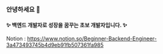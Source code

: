 ### 안녕하세요 👋     
#### ✨ 백엔드 개발자로 성장을 꿈꾸는 초보 개발자입니다. ✨    
Notion : https://www.notion.so/Beginner-Backend-Engineer-3a473493745b4d9eb91fb507361fa985

<!--
**EunJuOh33/EunJuOh33** is a ✨ _special_ ✨ repository because its `README.md` (this file) appears on your GitHub profile.

Here are some ideas to get you started:

- 🔭 I’m currently working on ...
- 🌱 I’m currently learning ...
- 👯 I’m looking to collaborate on ...
- 🤔 I’m looking for help with ...
- 💬 Ask me about ...
- 📫 How to reach me: ...
- 😄 Pronouns: ...
- ⚡ Fun fact: ...
-->
